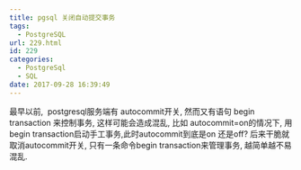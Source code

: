```yaml
---
title: pgsql 关闭自动提交事务
tags:
  - PostgreSQL
url: 229.html
id: 229
categories:
  - PostgreSql
  - SQL
date: 2017-09-28 16:39:49
---
```


最早以前,  postgresql服务端有 autocommit开关, 然而又有语句 begin transaction 来控制事务, 这样可能会造成混乱, 比如 autocommit=on的情况下, 用begin transaction启动手工事务,此时autocommit到底是on 还是off? 后来干脆就取消autocommit开关, 只有一条命令begin transaction来管理事务, 越简单越不易混乱.